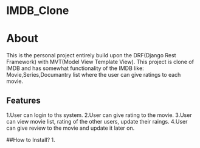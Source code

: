 # IMDB_Clone

# About
This is the personal project entirely build upon the DRF(Django Rest Framework) with MVT(Model View Template View).
This project is clone of IMDB and has somewhat functionality of the IMDB like: Movie,Series,Documantry list where the user can give
ratings to each movie.
## Features
1.User can login to ths system.
2.User can give rating to the movie.
3.User can view movie list, rating of the other users, update their raings.
4.User can give review to the movie and update it later on.

##How to Install?
1.
